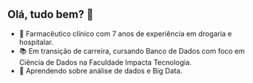 ## Olá, tudo bem? 👋

- 💼 Farmacêutico clínico com 7 anos de experiência em drogaria e hospitalar.
- 📚 Em transição de carreira, cursando Banco de Dados com foco em Ciência de Dados na Faculdade Impacta Tecnologia.
- 🌱 Aprendendo sobre análise de dados e Big Data.
